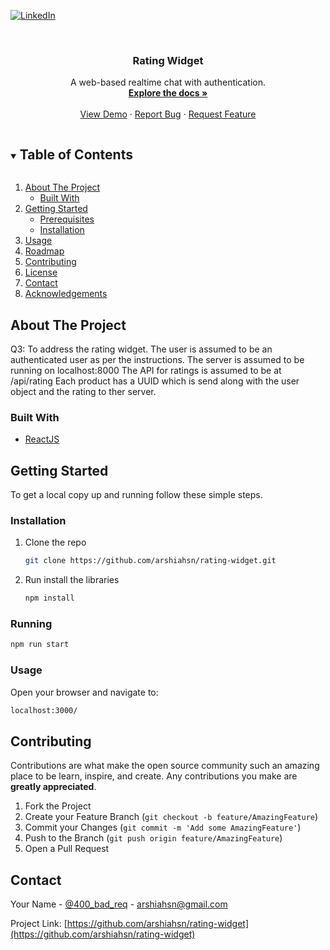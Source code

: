 [![LinkedIn][linkedin-shield]][linkedin-url]



<!-- PROJECT LOGO -->
<br />
<p align="center">

  <h3 align="center">Rating Widget</h3>

  <p align="center">
    A web-based realtime chat with authentication.
    <br />
    <a href="https://github.com/arshiahsn/rating-widget"><strong>Explore the docs »</strong></a>
    <br />
    <br />
    <a href="https://github.com/arshiahsn/arshiahsn.github.io/blob/master/rating-widget.gif">View Demo</a>
    ·
    <a href="https://github.com/arshiahsn/rating-widget/issues">Report Bug</a>
    ·
    <a href="https://github.com/arshiahsn/rating-widget/issues">Request Feature</a>
  </p>
</p>



<!-- TABLE OF CONTENTS -->
<details open="open">
  <summary><h2 style="display: inline-block">Table of Contents</h2></summary>
  <ol>
    <li>
      <a href="#about-the-project">About The Project</a>
      <ul>
        <li><a href="#built-with">Built With</a></li>
      </ul>
    </li>
    <li>
      <a href="#getting-started">Getting Started</a>
      <ul>
        <li><a href="#prerequisites">Prerequisites</a></li>
        <li><a href="#installation">Installation</a></li>
      </ul>
    </li>
    <li><a href="#usage">Usage</a></li>
    <li><a href="#roadmap">Roadmap</a></li>
    <li><a href="#contributing">Contributing</a></li>
    <li><a href="#license">License</a></li>
    <li><a href="#contact">Contact</a></li>
    <li><a href="#acknowledgements">Acknowledgements</a></li>
  </ol>
</details>



<!-- ABOUT THE PROJECT -->
## About The Project

Q3: To address the rating widget.
The user is assumed to be an authenticated user as per the instructions.
The server is assumed to be running on localhost:8000
The API for ratings is assumed to be at /api/rating
Each product has a UUID which is send along with the user object and the rating to ther server.


### Built With

* [ReactJS](https://reactjs.org)



<!-- GETTING STARTED -->
## Getting Started

To get a local copy up and running follow these simple steps.


### Installation

1. Clone the repo
   ```sh
   git clone https://github.com/arshiahsn/rating-widget.git
   ```
2. Run install the libraries
   ```sh
   npm install
   ```
   
### Running

  ```sh
  npm run start
  ```
  
### Usage
Open your browser and navigate to:

  ```sh
  localhost:3000/
  ```


<!-- CONTRIBUTING -->
## Contributing

Contributions are what make the open source community such an amazing place to be learn, inspire, and create. Any contributions you make are **greatly appreciated**.

1. Fork the Project
2. Create your Feature Branch (`git checkout -b feature/AmazingFeature`)
3. Commit your Changes (`git commit -m 'Add some AmazingFeature'`)
4. Push to the Branch (`git push origin feature/AmazingFeature`)
5. Open a Pull Request





<!-- CONTACT -->
## Contact

Your Name - [@400_bad_req](https://twitter.com/400_bad_req) - arshiahsn@gmail.com

Project Link: [https://github.com/arshiahsn/rating-widget](https://github.com/arshiahsn/rating-widget)




<!-- MARKDOWN LINKS & IMAGES -->
<!-- https://www.markdownguide.org/basic-syntax/#reference-style-links -->
[contributors-shield]: https://img.shields.io/github/contributors/arshiahsn/repo.svg?style=for-the-badge
[contributors-url]: https://github.com/arshiahsn/repo/graphs/contributors
[forks-shield]: https://img.shields.io/github/forks/arshiahsn/repo.svg?style=for-the-badge
[forks-url]: https://github.com/arshiahsn/repo/network/members
[stars-shield]: https://img.shields.io/github/stars/arshiahsn/repo.svg?style=for-the-badge
[stars-url]: https://github.com/arshiahsn/repo/stargazers
[issues-shield]: https://img.shields.io/github/issues/arshiahsn/repo.svg?style=for-the-badge
[issues-url]: https://github.com/arshiahsn/repo/issues
[license-shield]: https://img.shields.io/github/license/arshiahsn/repo.svg?style=for-the-badge
[license-url]: https://github.com/arshiahsn/simple_api/blob/main/LICENSE
[linkedin-shield]: https://img.shields.io/badge/-LinkedIn-black.svg?style=for-the-badge&logo=linkedin&colorB=555
[linkedin-url]: https://linkedin.com/in/arshiahsn
